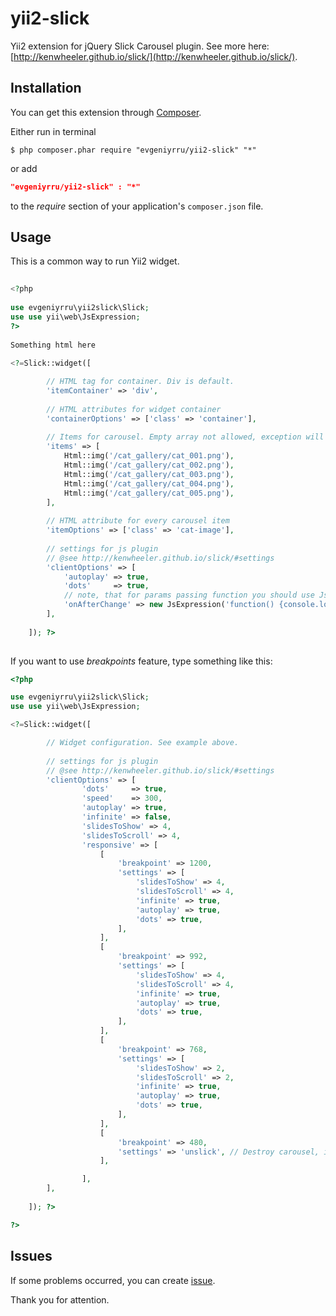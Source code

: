 yii2-slick
==========
 
Yii2 extension for jQuery Slick Carousel plugin. See more here: [http://kenwheeler.github.io/slick/](http://kenwheeler.github.io/slick/).
 
## Installation
 
You can get this extension through [Composer](https://getcomposer.org/download/).
 
Either run in terminal
 
```Shell
$ php composer.phar require "evgeniyrru/yii2-slick" "*"
```
 
or add
 
```JSON
"evgeniyrru/yii2-slick" : "*"
```
 
to the *require* section of your application's ```composer.json``` file.
 
## Usage
 
This is a common way to run Yii2 widget.
 
```PHP
 
<?php
 
use evgeniyrru\yii2slick\Slick;
use use yii\web\JsExpression;
?>
 
Something html here
 
<?=Slick::widget([

        // HTML tag for container. Div is default.
        'itemContainer' => 'div',
        
        // HTML attributes for widget container
        'containerOptions' => ['class' => 'container'],
        
        // Items for carousel. Empty array not allowed, exception will be throw, if empty 
        'items' => [
            Html::img('/cat_gallery/cat_001.png'),
            Html::img('/cat_gallery/cat_002.png'),
            Html::img('/cat_gallery/cat_003.png'),
            Html::img('/cat_gallery/cat_004.png'),
            Html::img('/cat_gallery/cat_005.png'),
        ],
        
        // HTML attribute for every carousel item
        'itemOptions' => ['class' => 'cat-image'],
        
        // settings for js plugin
        // @see http://kenwheeler.github.io/slick/#settings
        'clientOptions' => [
            'autoplay' => true,
            'dots'     => true,
            // note, that for params passing function you should use JsExpression object
            'onAfterChange' => new JsExpression('function() {console.log("The cat has shown")}'),
        ],
        
    ]); ?>
 
```

If you want to use *breakpoints* feature, type something like this:

```PHP
<?php

use evgeniyrru\yii2slick\Slick;
use use yii\web\JsExpression;

<?=Slick::widget([

        // Widget configuration. See example above.
        
        // settings for js plugin
        // @see http://kenwheeler.github.io/slick/#settings
        'clientOptions' => [
                'dots'     => true,
                'speed'    => 300,
                'autoplay' => true,
                'infinite' => false,
                'slidesToShow' => 4,
                'slidesToScroll' => 4,
                'responsive' => [
                    [
                        'breakpoint' => 1200,
                        'settings' => [
                            'slidesToShow' => 4,
                            'slidesToScroll' => 4,
                            'infinite' => true,
                            'autoplay' => true,
                            'dots' => true,
                        ],
                    ],
                    [
                        'breakpoint' => 992,
                        'settings' => [
                            'slidesToShow' => 4,
                            'slidesToScroll' => 4,
                            'infinite' => true,
                            'autoplay' => true,
                            'dots' => true,
                        ],
                    ],
                    [
                        'breakpoint' => 768,
                        'settings' => [
                            'slidesToShow' => 2,
                            'slidesToScroll' => 2,
                            'infinite' => true,
                            'autoplay' => true,
                            'dots' => true,
                        ],
                    ],
                    [
                        'breakpoint' => 480,
                        'settings' => 'unslick', // Destroy carousel, if screen width less than 480px
                    ],

                ],
        ],
        
    ]); ?>

?>
```

## Issues

If some problems occurred, you can create [issue](https://github.com/EvgeniyRRU/yii2-slick/issues).

Thank you for attention.